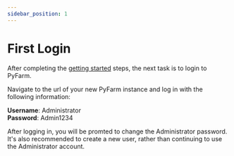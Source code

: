```yaml
---
sidebar_position: 1
---
```


# First Login

After completing the [getting started](/docs/getting_started/app) steps, the
next task is to login to PyFarm.

Navigate to the url of your new PyFarm instance and log in with the following
information:

**Username**: Administrator  
**Password**: Admin1234

After logging in, you will be promted to change the Administrator password. It's
also recommended to create a new user, rather than continuing to use the
Administrator account.

